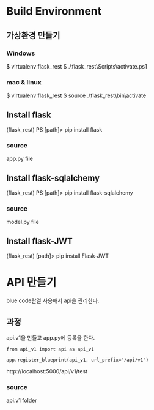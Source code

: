 
# Build Environment
## 가상환경 만들기
### Windows
$ virtualenv flask_rest
$ .\flask_rest\Scripts\activate.ps1  

### mac & linux
$ virtualenv flask_rest
$ source .\flask_rest\bin\activate

## Install flask

(flask_rest) PS [path]> pip install flask

### source
app.py file

## Install flask-sqlalchemy
(flask_rest) PS [path]> pip install flask-sqlalchemy

### source
model.py file

## Install flask-JWT
(flask_rest) [path]> pip install Flask-JWT

# API 만들기
blue code란걸 사용해서 api을 관리한다.

## 과정
api.v1을 만들고 app.py에 등록을 한다.

```
from api_v1 import api as api_v1

app.register_blueprint(api_v1, url_prefix="/api/v1")
```
http://localhost:5000/api/v1/test


### source
api.v1 folder
